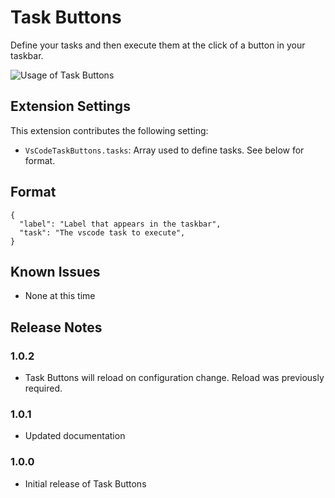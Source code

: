 # Task Buttons

Define your tasks and then execute them at the click of a button in your taskbar.

![Usage of Task Buttons](https://media.giphy.com/media/hPnRuIXkv7SE61Gj4C/giphy.gif)

## Extension Settings

This extension contributes the following setting:

- `VsCodeTaskButtons.tasks`: Array used to define tasks. See below for format.

## Format

```
{
  "label": "Label that appears in the taskbar",
  "task": "The vscode task to execute",
}
```

## Known Issues

- None at this time

## Release Notes

### 1.0.2

- Task Buttons will reload on configuration change. Reload was previously required.

### 1.0.1

- Updated documentation

### 1.0.0

- Initial release of Task Buttons
